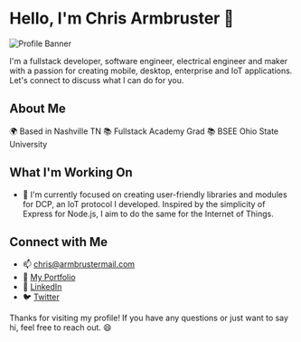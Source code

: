 # Hello, I'm Chris Armbruster 👋

![Profile Banner](https://your-banner-url.com/banner.png)

I'm a fullstack developer, software engineer, electrical engineer and maker with a passion for creating mobile, desktop, enterprise and IoT applications. Let's connect to discuss what I can do for you.

## About Me

 🌍 Based in Nashville TN
 📚 Fullstack Academy Grad
 📚 BSEE Ohio State University

## What I'm Working On

- 🔭 I'm currently focused on creating user-friendly libraries and modules for DCP, an IoT protocol I developed.  Inspired by the simplicity of Express for Node.js, I aim to do the same for the Internet of Things.

## Connect with Me

- 📫 chris@armbrustermail.com
- 🔗 [My Portfolio](https://portfolio.rev4labs.com)
- 🔗 [LinkedIn](https://www.linkedin.com/in/chrisallenarmbruster/)
- 🐦 [Twitter](https://twitter.com/@CAArmbruster/)

<!--
## My GitHub Stats

![GitHub Stats](https://github-readme-stats.vercel.app/api?username=chrisallenarmbruster&show_icons=true&count_private=true)

## My Top Languages

![Top Languages](https://github-readme-stats.vercel.app/api/top-langs/?username=chrisallenarmbruster&layout=compact)

## My GitHub Activity

![GitHub Activity](https://activity-graph.herokuapp.com/graph?username=chrisallenarmbruster&theme=github)
-->

Thanks for visiting my profile! If you have any questions or just want to say hi, feel free to reach out. 😄
